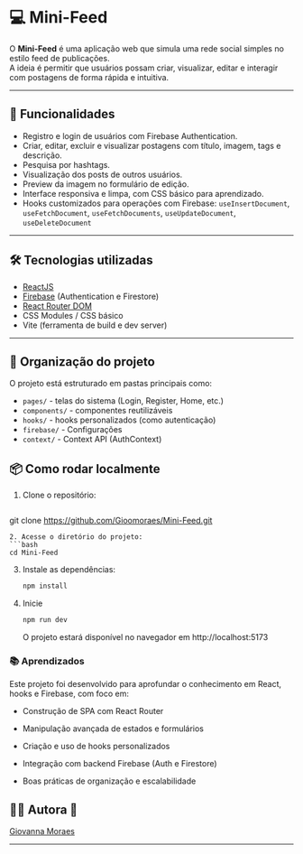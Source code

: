 # 💻 Mini-Feed

O **Mini-Feed** é uma aplicação web que simula uma rede social simples no estilo feed de publicações.  
A ideia é permitir que usuários possam criar, visualizar, editar e interagir com postagens de forma rápida e intuitiva.

---

## 🚀 Funcionalidades

- Registro e login de usuários com Firebase Authentication. 
- Criar, editar, excluir e visualizar postagens com título, imagem, tags e descrição. 
- Pesquisa por hashtags. 
- Visualização dos posts de outros usuários. 
- Preview da imagem no formulário de edição.  
- Interface responsiva e limpa, com CSS básico para aprendizado. 
- Hooks customizados para operações com Firebase: `useInsertDocument`, `useFetchDocument`, `useFetchDocuments`, `useUpdateDocument`, `useDeleteDocument`

---

## 🛠 Tecnologias utilizadas

- [ReactJS](https://reactjs.org/)  
- [Firebase](https://firebase.google.com/) (Authentication e Firestore)  
- [React Router DOM](https://reactrouter.com/en/main)  
- CSS Modules / CSS básico  
- Vite (ferramenta de build e dev server)

---

## 📁 Organização do projeto

O projeto está estruturado em pastas principais como:

- `pages/` - telas do sistema (Login, Register, Home, etc.)
- `components/` - componentes reutilizáveis
- `hooks/` - hooks personalizados (como autenticação)
- `firebase/` - Configurações 
- `context/` - Context API (AuthContext)


## 📦 Como rodar localmente

1. Clone o repositório:
   ```bash
  git clone https://github.com/Gioomoraes/Mini-Feed.git
   ```
2. Acesse o diretório do projeto:
   ```bash
   cd Mini-Feed
   ```
3. Instale as dependências:
   ```bash
   npm install
   ```
4. Inicie
   ```bash
   npm run dev
   ```
   O projeto estará disponível no navegador em  http://localhost:5173


### 📚 Aprendizados

Este projeto foi desenvolvido para aprofundar o conhecimento em React, hooks e Firebase, com foco em:

- Construção de SPA com React Router

- Manipulação avançada de estados e formulários

- Criação e uso de hooks personalizados

- Integração com backend Firebase (Auth e Firestore)

- Boas práticas de organização e escalabilidade


## 👩‍💻 Autora 💜

[Giovanna Moraes](https://github.com/Gioomoraes)

---

